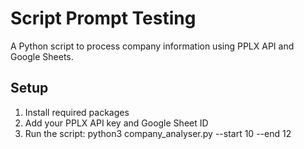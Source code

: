 # Script Prompt Testing

A Python script to process company information using PPLX API and Google Sheets.

## Setup
1. Install required packages
2. Add your PPLX API key and Google Sheet ID
3. Run the script: python3 company_analyser.py --start 10 --end 12
